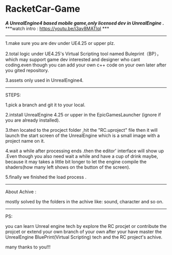 # RacketCar-Game
***A UnrealEngine4 based mobile game,only licensed dev in UnrealEngine .***  
***watch intro : https://youtu.be/i3av8MATlqI ***   

******************************************************************************  
1.make sure you are dev under UE4.25 or upper plz.  

2.total logic under UE4.25's Virtual Scripting tool named Buleprint（BP），which may support game dev interested and designer who cant coding.even though you can add your own c++ code on your own later after you gited repository.  

3.assets only used in UnrealEngine4.

******************************************************************************  
STEPS:  

1.pick a branch and git it to your local.  

2.intstall UnrealEngine 4.25 or upper in the EpicGamesLauncher (ignore if you are already installed).  

3.then located to the procject folder ,hit the "RC.uproject" file then it will launch the start screen of the UnrealEngine which is a small image with a project name on it.  

4.wait a while after processing ends .then the editor' interface will show up .Even though you also need wait a while and have a cup of drink maybe, because it may takes a little bit longer to let the engine compile the shaders(how many left shows on the button of the screen).  

5.finally we finished the load process .          

******************************************************************************  
About Achive :  

mostly solved by the folders in the achive like: sound, character and so on.        

******************************************************************************  
PS:  

you can learn Unreal engine tech by explore the RC procjet or contribute the projcet or extend your own branch of your own after your have master the UnrealEngine BluePrint(Virtual Scripting) tech and the RC project's achive.  

many thanks to you!!!    
